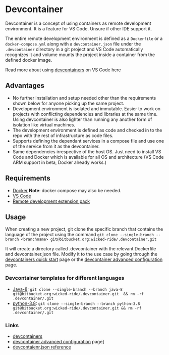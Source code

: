 # Devcontainer #

Devcontainer is a concept of using containers as remote development environment. It is a feature for VS Code. Unsure if other IDE support it. 

The entire remote development environment is defined as a `Dockerfile` or a `docker-compose.yml` along with a `devcontainer.json` file under the `.devcontainer` directory in a git project and VS Code automatically recognizes it and volume mounts the project inside a container from the defined docker image.

Read more about using [devcontainers](https://code.visualstudio.com/docs/remote/containers) on VS Code here

## Advantages ##
* No further installation and setup needed other than the requirements shown below for anyone picking up the same project. 
* Development environment is isolated and immutable. Easier to work on projects with conflicting dependencies and libraries at the same time. Using devcontainer is also lighter than running any another form of isolation like virtual machines.
* The development environment is defined as code and checked in to the repo with the rest of infrastructure as code files.
* Supports defining the dependant services in a compose file and use one of the service from it as the devcontainer.
* Same dependencies irrespective of the host OS. Just need to install VS Code and Docker which is available for all OS and architecture (VS Code ARM support in beta, Docker already works.)

## Requirements ##
* [Docker](https://www.docker.com/get-started) **Note**: docker compose may also be needed.
* [VS Code](https://code.visualstudio.com/download)
* [Remote development extension pack](https://marketplace.visualstudio.com/items?itemName=ms-vscode-remote.vscode-remote-extensionpack)

## Usage ##
When creating a new project, git clone the specific branch that contains the language of the project using the command `git clone --single-branch --branch <branchname> git@bitbucket.org:wicked-ride/.devcontainer.git`

It will create a directory called .devcontainer with the relevant Dockerfile and devcontainer.json file. Modify it to the use case by going through the [devcontainers quick start](https://code.visualstudio.com/docs/remote/containers) page or the [devcontainer advanced configuration](https://code.visualstudio.com/docs/remote/containers-advanced) page.

### Devcontainer templates for different languages ###
* [Java-8](https://bitbucket.org/wicked-ride/.devcontainer/src/java-8/): `git clone --single-branch --branch java-8 git@bitbucket.org:wicked-ride/.devcontainer.git  && rm -rf .devcontainer/.git`
* [python-3.8](https://bitbucket.org/wicked-ride/.devcontainer/src/python-3.8/): `git clone --single-branch --branch python-3.8 git@bitbucket.org:wicked-ride/.devcontainer.git && rm -rf .devcontainer/.git`


### Links ###
* [devcontainers](https://code.visualstudio.com/docs/remote/containers)
* [devcontainer advanced configuration](https://code.visualstudio.com/docs/remote/containers-advanced) page]
* [devcontaienr.json reference](https://code.visualstudio.com/docs/remote/containers#_devcontainerjson-reference)